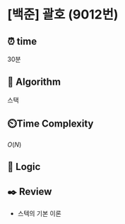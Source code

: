 # [백준] 괄호 (9012번)

## ⏰  **time**

30분

## :pushpin: **Algorithm**

스택

## ⏲️**Time Complexity**

$O(N)$

## :round_pushpin: **Logic**
   

## :black_nib: **Review**
- 스텍의 기본 이론
